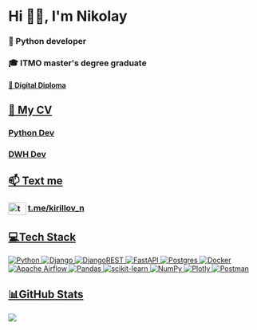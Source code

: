 # Hi 👋🏻, I'm Nikolay
### 🐍 Python developer
### 🎓 ITMO master's degree graduate
#### <a href="https://diploma.itmo.ru/docs/A660C081C8E61D0DADF2D273975C05AA?usp=sharing" target="blank"> 📜 Digital Diploma
## 📑 My CV
### <a href="https://drive.google.com/file/d/1Gtbs2W4_HE1QeQK0tjSHhWH2JcSKPx0q/view?usp=sharing" target="blank"> Python Dev
### <a href="https://drive.google.com/file/d/1sWxp7yyZhamKai-0ujabsMGZoIFimOmx/view?usp=sharing" target="blank"> DWH Dev
## 📫 Text me
### <a href="https://t.me/kirillov_n" target="blank"><img align="center" src="https://upload.wikimedia.org/wikipedia/commons/8/83/Telegram_2019_Logo.svg" alt="tg: kirillov_n" height="25" width="35" /></a> <a href="https://t.me/kirillov_n" target="blank">**t.me/kirillov_n**

## 💻Tech Stack
![Python](https://img.shields.io/badge/python-3670A0?style=for-the-badge&logo=python&logoColor=ffdd54) ![Django](https://img.shields.io/badge/django-%23092E20.svg?style=for-the-badge&logo=django&logoColor=white) ![DjangoREST](https://img.shields.io/badge/DJANGO-REST-ff1709?style=for-the-badge&logo=django&logoColor=white&color=ff1709&labelColor=gray) ![FastAPI](https://img.shields.io/badge/FastAPI-005571?style=for-the-badge&logo=fastapi) ![Postgres](https://img.shields.io/badge/postgres-%23316192.svg?style=for-the-badge&logo=postgresql&logoColor=white) ![Docker](https://img.shields.io/badge/docker-%230db7ed.svg?style=for-the-badge&logo=docker&logoColor=white) ![Apache Airflow](https://img.shields.io/badge/Apache%20Airflow-017CEE?style=for-the-badge&logo=Apache%20Airflow&logoColor=white) ![Pandas](https://img.shields.io/badge/pandas-%23150458.svg?style=for-the-badge&logo=pandas&logoColor=white) ![scikit-learn](https://img.shields.io/badge/scikit--learn-%23F7931E.svg?style=for-the-badge&logo=scikit-learn&logoColor=white) ![NumPy](https://img.shields.io/badge/numpy-%23013243.svg?style=for-the-badge&logo=numpy&logoColor=white) ![Plotly](https://img.shields.io/badge/Plotly-%233F4F75.svg?style=for-the-badge&logo=plotly&logoColor=white) ![Postman](https://img.shields.io/badge/Postman-FF6C37?style=for-the-badge&logo=postman&logoColor=white)

## 📊GitHub Stats
![](https://github-readme-stats.vercel.app/api/top-langs/?username=kirillov-n&theme=default&hide_border=false&include_all_commits=false&count_private=false&layout=compact&hide=Jupyter%20Notebook)
